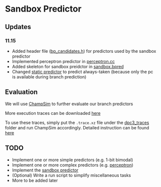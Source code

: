 # Sandbox Predictor

## Updates

### 11.15

* Added header file ([bp_candidates.h](ChampSim/inc/bp_candidates.h)) for predictors used by the sandbox predictor
* Implemented perceptron predictor in [perceptron.cc](ChampSim/branch/bp_candidates/perceptron.cc)
* Added skeleton for sandbox preidctor in [sandbox.bpred](ChampSim/branch/sandbox.bpred)
* Changed [static predictor](ChampSim/branch/static.bpred) to predict always-taken (because only the pc is available during branch prediction)

## Evaluation

We will use [ChampSim](ChampSim) to further evaluate our branch predictors

More execution traces can be downloaded [here](https://www.dropbox.com/sh/hh09tt8myuz0jbp/AACAS5zMWHL7coVuS-RbpUksa?dl=0)

To use these traces, simply put the `.trace.xz` file under the [dpc3_traces](ChampSim/dpc3_traces) folder and run ChampSim accordingly. Detailed instruction can be found [here](ChampSim/README.md)

## TODO

* Implement one or more simple predictors (e.g. 1-bit bimodal)
* Implement one or more complex predictors (e.g. [perceptron](ChampSim/branch/bp_candidates/perceptron.cc))
* Implement the [sandbox predictor](ChampSim/branch/sandbox.bpred)
* (Optional) Write a run script to simplify miscellaneous tasks
* More to be added later
